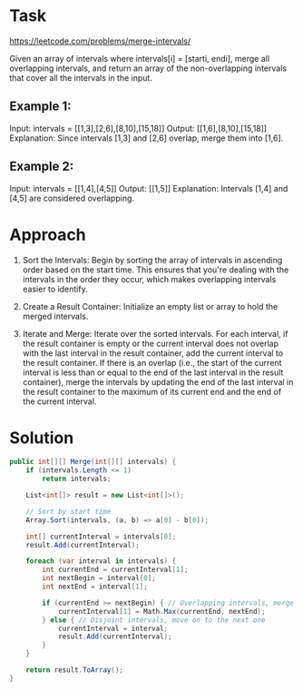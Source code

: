# Task 

https://leetcode.com/problems/merge-intervals/ 

Given an array of intervals where intervals[i] = [starti, endi], merge all overlapping intervals, and return an array of the non-overlapping intervals that cover all the intervals in the input.

## Example 1:

Input: intervals = [[1,3],[2,6],[8,10],[15,18]]
Output: [[1,6],[8,10],[15,18]]
Explanation: Since intervals [1,3] and [2,6] overlap, merge them into [1,6].

## Example 2:

Input: intervals = [[1,4],[4,5]]
Output: [[1,5]]
Explanation: Intervals [1,4] and [4,5] are considered overlapping.

# Approach 

1. Sort the Intervals:
Begin by sorting the array of intervals in ascending order based on the start time. This ensures that you're dealing with the intervals in the order they occur, which makes overlapping intervals easier to identify.

2. Create a Result Container:
Initialize an empty list or array to hold the merged intervals.

3. Iterate and Merge:
Iterate over the sorted intervals. For each interval, if the result container is empty or the current interval does not overlap with the last interval in the result container, add the current interval to the result container. If there is an overlap (i.e., the start of the current interval is less than or equal to the end of the last interval in the result container), merge the intervals by updating the end of the last interval in the result container to the maximum of its current end and the end of the current interval.

# Solution 

```csharp
public int[][] Merge(int[][] intervals) {
    if (intervals.Length <= 1)
        return intervals;

    List<int[]> result = new List<int[]>();

    // Sort by start time
    Array.Sort(intervals, (a, b) => a[0] - b[0]);

    int[] currentInterval = intervals[0];
    result.Add(currentInterval);

    foreach (var interval in intervals) {
        int currentEnd = currentInterval[1];
        int nextBegin = interval[0];
        int nextEnd = interval[1];

        if (currentEnd >= nextBegin) { // Overlapping intervals, merge them
            currentInterval[1] = Math.Max(currentEnd, nextEnd);
        } else { // Disjoint intervals, move on to the next one
            currentInterval = interval;
            result.Add(currentInterval);
        }
    }

    return result.ToArray();
}

```